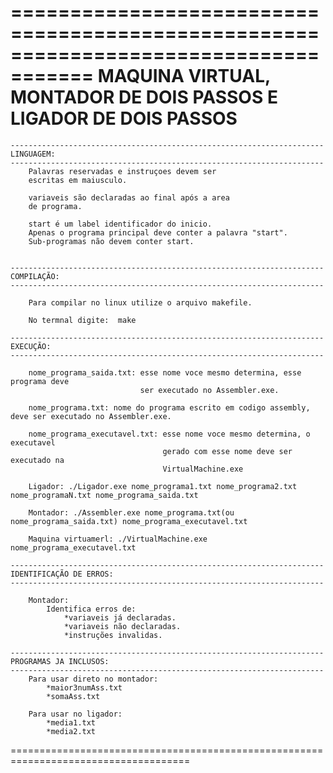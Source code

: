 =====================================================================================
		MAQUINA VIRTUAL, MONTADOR DE DOIS PASSOS E LIGADOR DE DOIS PASSOS
=====================================================================================
	
	----------------------------------------------------------------------
	LINGUAGEM:
	----------------------------------------------------------------------
		Palavras reservadas e instruçoes devem ser
		escritas em maiusculo.

		variaveis são declaradas ao final após a area
		de programa.

		start é um label identificador do inicio.
		Apenas o programa principal deve conter a palavra "start".
		Sub-programas não devem conter start.


	----------------------------------------------------------------------
	COMPILAÇÃO:
	----------------------------------------------------------------------

		Para compilar no linux utilize o arquivo makefile.

		No termnal digite:  make
	
	----------------------------------------------------------------------
	EXECUÇÃO:
	----------------------------------------------------------------------

		nome_programa_saida.txt: esse nome voce mesmo determina, esse programa deve
							     ser executado no Assembler.exe.

		nome_programa.txt: nome do programa escrito em codigo assembly, deve ser executado no Assembler.exe.

		nome_programa_executavel.txt: esse nome voce mesmo determina, o executavel
									  gerado com esse nome deve ser executado na
									  VirtualMachine.exe

		Ligador: ./Ligador.exe nome_programa1.txt nome_programa2.txt nome_programaN.txt nome_programa_saida.txt

		Montador: ./Assembler.exe nome_programa.txt(ou nome_programa_saida.txt) nome_programa_executavel.txt

		Maquina virtuamerl: ./VirtualMachine.exe nome_programa_executavel.txt

	----------------------------------------------------------------------
	IDENTIFICAÇÃO DE ERROS:
	----------------------------------------------------------------------

		Montador: 
			Identifica erros de: 
				*variaveis já declaradas.
				*variaveis não declaradas.
				*instruções invalidas.

	----------------------------------------------------------------------
	PROGRAMAS JA INCLUSOS:
	----------------------------------------------------------------------
		Para usar direto no montador: 
			*maior3numAss.txt
			*somaAss.txt
		
		Para usar no ligador:
			*media1.txt
			*media2.txt
=====================================================================================


